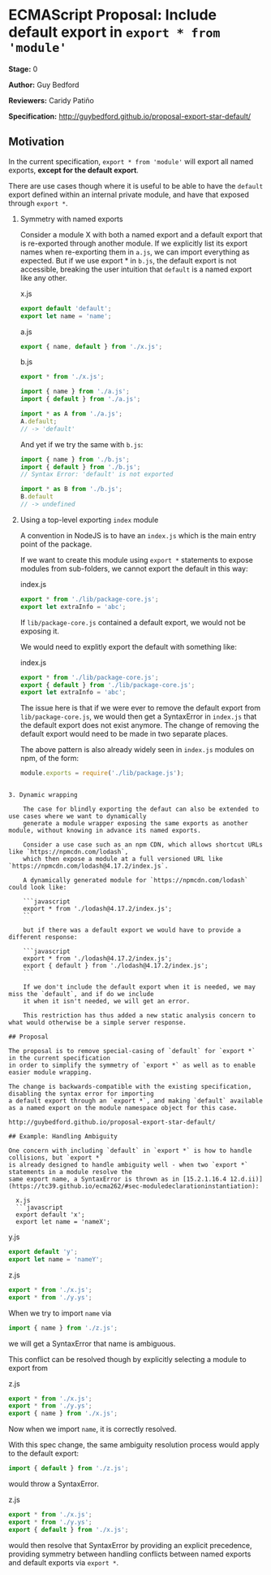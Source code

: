 # ECMAScript Proposal: Include default export in `export * from 'module'`

**Stage:** 0

**Author:** Guy Bedford

**Reviewers:** Caridy Patiño

**Specification:** http://guybedford.github.io/proposal-export-star-default/

## Motivation

In the current specification, `export * from 'module'` will export all named exports, **except for
the default export**.

There are use cases though where it is useful to be able to have the `default` export defined within
an internal private module, and have that exposed through `export *`.

1. Symmetry with named exports

    Consider a module X with both a named export and a default export that is re-exported through another module.
    If we explicitly list its export names when re-exporting them in `a.js`, we can import everything as expected.
    But if we use export * in `b.js`, the default export is not accessible, breaking the user intuition that `default`
    is a named export like any other.

    x.js
    ```javascript
    export default 'default';
    export let name = 'name';
    ```

    a.js
    ```javascript
    export { name, default } from './x.js';
    ```

    b.js
    ```javascript
    export * from './x.js';
    ```

    ```javascript
    import { name } from './a.js';
    import { default } from './a.js';

    import * as A from './a.js';
    A.default;
    // -> 'default'
    ```

    And yet if we try the same with `b.js`:
    ```javascript
    import { name } from './b.js';
    import { default } from './b.js';
    // Syntax Error: 'default' is not exported

    import * as B from './b.js';
    B.default
    // -> undefined
    ```

2. Using a top-level exporting `index` module

    A convention in NodeJS is to have an `index.js` which is the main entry point of the package.

    If we want to create this module using `export *` statements to expose modules from sub-folders, we
    cannot export the default in this way:

    index.js
    ```javascript
    export * from './lib/package-core.js';
    export let extraInfo = 'abc';
    ```

    If `lib/package-core.js` contained a default export, we would not be exposing it.

    We would need to explitly export the default with something like:

    index.js
    ```javascript
    export * from './lib/package-core.js';
    export { default } from './lib/package-core.js';
    export let extraInfo = 'abc';
    ```

    The issue here is that if we were ever to remove the default export from
    `lib/package-core.js`, we would then get a SyntaxError in `index.js` that the
    default export does not exist anymore. The change of removing the default export
    would need to be made in two separate places.

    The above pattern is also already widely seen in `index.js` modules on npm, of the form:

    ```javascript
    module.exports = require('./lib/package.js');
```

3. Dynamic wrapping

    The case for blindly exporting the defaut can also be extended to use cases where we want to dynamically
    generate a module wrapper exposing the same exports as another module, without knowing in advance its named exports.

    Consider a use case such as an npm CDN, which allows shortcut URLs like `https://npmcdn.com/lodash`,
    which then expose a module at a full versioned URL like `https://npmcdn.com/lodash@4.17.2/index.js`.

    A dynamically generated module for `https://npmcdn.com/lodash` could look like:

    ```javascript
    export * from './lodash@4.17.2/index.js';
    ```

    but if there was a default export we would have to provide a different response:

    ```javascript
    export * from './lodash@4.17.2/index.js';
    export { default } from './lodash@4.17.2/index.js';
    ```

    If we don't include the default export when it is needed, we may miss the `default`, and if do we include
    it when it isn't needed, we will get an error.

    This restriction has thus added a new static analysis concern to what would otherwise be a simple server response.

## Proposal

The proposal is to remove special-casing of `default` for `export *` in the current specification
in order to simplify the symmetry of `export *` as well as to enable easier module wrapping.

The change is backwards-compatible with the existing specification, disabling the syntax error for importing
a default export through an `export *`, and making `default` available as a named export on the module namespace object for this case.

http://guybedford.github.io/proposal-export-star-default/

## Example: Handling Ambiguity

One concern with including `default` in `export *` is how to handle collisions, but `export *`
is already designed to handle ambiguity well - when two `export *` statements in a module resolve the
same export name, a SyntaxError is thrown as in [15.2.1.16.4 12.d.ii)](https://tc39.github.io/ecma262/#sec-moduledeclarationinstantiation):

  x.js
  ```javascript
  export default 'x';
  export let name = 'nameX';
  ```

  y.js
  ```javascript
  export default 'y';
  export let name = 'nameY';
  ```

  z.js
  ```javascript
  export * from './x.js';
  export * from './y.ys';
  ```

When we try to import `name` via

  ```javascript
  import { name } from './z.js';
  ```

we will get a SyntaxError that name is ambiguous.

This conflict can be resolved though by explicitly selecting a module to export from

  z.js
  ```javascript
  export * from './x.js';
  export * from './y.ys';
  export { name } from './x.js';
  ```

Now when we import `name`, it is correctly resolved.

With this spec change, the same ambiguity resolution process would apply to the default export:

  ```javascript
  import { default } from './z.js';
  ```

would throw a SyntaxError.

  z.js
  ```javascript
  export * from './x.js';
  export * from './y.ys';
  export { default } from './x.js';
  ```

would then resolve that SyntaxError by providing an explicit precedence, providing symmetry between handling conflicts between named exports
and default exports via `export *`.
